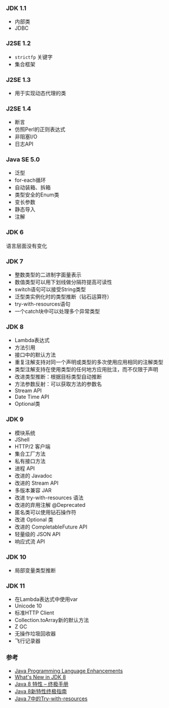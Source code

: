 ### JDK 1.1

- 内部类
- JDBC

### J2SE 1.2

- `strictfp` 关键字
- 集合框架

### J2SE 1.3

- 用于实现动态代理的类

### J2SE 1.4

- 断言
- 仿照Perl的正则表达式
- 非阻塞I/O
- 日志API

### Java SE 5.0

- 泛型
- for-each循环
- 自动装箱、拆箱
- 类型安全的Enum类
- 变长参数
- 静态导入
- 注解

### JDK 6

语言层面没有变化

### JDK 7

- 整数类型的二进制字面量表示
- 数值类型可以用下划线做分隔符提高可读性
- switch语句可以接受String类型
- 泛型类实例化时的类型推断（钻石运算符）
- try-with-resources语句
- 一个catch块中可以处理多个异常类型

### JDK 8

- Lambda表达式
- 方法引用
- 接口中的默认方法
- 重复注解支持对同一个声明或类型的多次使用应用相同的注解类型
- 类型注解支持在使用类型的任何地方应用批注，而不仅限于声明
- 改进类型推断：根据目标类型自动推断
- 方法参数反射：可以获取方法的参数名
- Stream API
- Date Time API
- Optional类

### JDK 9

- 模块系统
- JShell
- HTTP/2 客户端
- 集合工厂方法
- 私有接口方法
- 进程 API
- 改进的 Javadoc
- 改进的 Stream API
- 多版本兼容 JAR
- 改进 try-with-resources 语法
- 改进的弃用注解 @Deprecated
- 匿名类可以使用钻石操作符
- 改进 Optional 类
- 改进的 CompletableFuture API
- 轻量级的 JSON API
- 响应式流 API

### JDK 10

- 局部变量类型推断

### JDK 11

- 在Lambda表达式中使用var
- Unicode 10
- 标准HTTP Client
-  Collection.toArray新的默认方法
- Z GC
- 无操作垃圾回收器
- 飞行记录器

### 参考

- [Java Programming Language Enhancements](https://docs.oracle.com/javase/7/docs/technotes/guides/language/enhancements.html)
- [What's New in JDK 8](https://www.oracle.com/technetwork/java/javase/8-whats-new-2157071.html)
- [Java 8 特性 – 终极手册](http://ifeve.com/java-8-features-tutorial/)
- [Java 8新特性终极指南](http://www.importnew.com/11908.html)
- [Java 7中的Try-with-resources](http://ifeve.com/java-7%E4%B8%AD%E7%9A%84try-with-resources/)